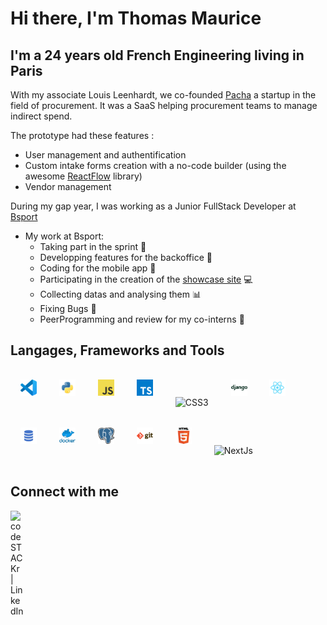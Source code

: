 # Hi there, I'm Thomas Maurice

## I'm a 24 years old French Engineering living in Paris

With my associate Louis Leenhardt, we co-founded [Pacha](https://getpacha.com) a startup in the field of procurement. It was a SaaS helping procurement teams to manage indirect spend.

The prototype had these features :

- User management and authentification
- Custom intake forms creation with a no-code builder (using the awesome [ReactFlow](https://reactflow.dev/) library)
- Vendor management
  
During my gap year, I was working as a Junior FullStack Developer at [Bsport](https://pro.bsport.io/fr/home/)

- My work at Bsport:
  - Taking part in the sprint :running: 
  - Developping features for the backoffice :star2:
  - Coding for the mobile app :iphone:
  - Participating in the creation of the [showcase site](https://pro.bsport.io/fr/home/) :computer:
  - Collecting datas and analysing them :bar_chart:
  - Fixing Bugs  :construction_worker:
  - PeerProgramming and review for my co-interns :man:

## Langages, Frameworks and Tools

<div>
<img alt="VisualStudioCode" width="26px" src="https://raw.githubusercontent.com/github/explore/80688e429a7d4ef2fca1e82350fe8e3517d3494d/topics/visual-studio-code/visual-studio-code.png" style='margin:16px'/>
<img style='margin:16px' alt="Python" width="26px" src="https://raw.githubusercontent.com/github/explore/80688e429a7d4ef2fca1e82350fe8e3517d3494d/topics/python/python.png" />
<img style='margin:16px' alt="JavaScript" width="26px" src="https://raw.githubusercontent.com/github/explore/80688e429a7d4ef2fca1e82350fe8e3517d3494d/topics/javascript/javascript.png"/>
<img style='margin:16px' alt="typescript" width="26px" src="https://raw.githubusercontent.com/github/explore/80688e429a7d4ef2fca1e82350fe8e3517d3494d/topics/typescript/typescript.png"/>
<img style='margin:16px' alt="CSS3" width="26px" src="https://billing.flourisense.in/wp-content/uploads/2022/11/css3.png"/>
<img style='margin:16px' alt="Django" width="26px" src="https://raw.githubusercontent.com/github/explore/80688e429a7d4ef2fca1e82350fe8e3517d3494d/topics/django/django.png"/>
<img style='margin:16px' alt="React" width="26px" src="https://raw.githubusercontent.com/github/explore/80688e429a7d4ef2fca1e82350fe8e3517d3494d/topics/react/react.png"/>
<img style='margin:16px' alt="SQL" width="26px" src="https://raw.githubusercontent.com/github/explore/80688e429a7d4ef2fca1e82350fe8e3517d3494d/topics/sql/sql.png"/>
<img style='margin:16px' alt="CSS3" width="26px" src="https://raw.githubusercontent.com/github/explore/80688e429a7d4ef2fca1e82350fe8e3517d3494d/topics/docker/docker.png"/>
<img style='margin:16px' alt="postgreSQL" width="26px" src="https://raw.githubusercontent.com/github/explore/80688e429a7d4ef2fca1e82350fe8e3517d3494d/topics/postgresql/postgresql.png"/>
<img style='margin:16px' alt="Git" width="26px" src="https://raw.githubusercontent.com/github/explore/80688e429a7d4ef2fca1e82350fe8e3517d3494d/topics/git/git.png" />
<img style='margin:16px' alt="HTML5" width="26px" src="https://raw.githubusercontent.com/github/explore/80688e429a7d4ef2fca1e82350fe8e3517d3494d/topics/html/html.png"/>
<img style='margin:16px' alt="NextJs" width="26px" src="https://logowik.com/content/uploads/images/nextjs7685.logowik.com.webp"/>
</div>

## Connect with me

[<img align="left" alt="codeSTACKr | LinkedIn" width="22px" src="https://cdn.jsdelivr.net/npm/simple-icons@v3/icons/linkedin.svg" />](https://www.linkedin.com/in/thomas-maurice-05b06019b/)
